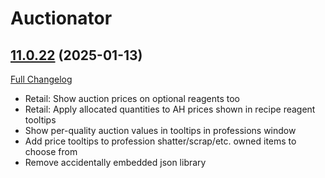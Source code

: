 # Auctionator

## [11.0.22](https://github.com/Auctionator/Auctionator/tree/11.0.22) (2025-01-13)
[Full Changelog](https://github.com/Auctionator/Auctionator/compare/11.0.21...11.0.22) 

- Retail: Show auction prices on optional reagents too  
- Retail: Apply allocated quantities to AH prices shown in recipe reagent tooltips  
- Show per-quality auction values in tooltips in professions window  
- Add price tooltips to profession shatter/scrap/etc. owned items to choose from  
- Remove accidentally embedded json library  
